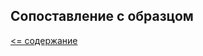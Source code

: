 ## Сопоставление с образцом



[<= содержание](https://github.com/steklopod/Functions/blob/master/readme.md)